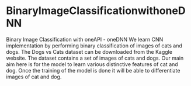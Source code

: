 # BinaryImageClassificationwithoneDNN
Binary Image Classification with oneAPI - oneDNN
We learn CNN implementation by performing binary classification of images of cats and dogs. The Dogs vs Cats dataset can be downloaded from the Kaggle website. The dataset contains a set of images of cats and dogs. Our main aim here is for the model to learn various distinctive features of cat and dog. Once the training of the model is done it will be able to differentiate images of cat and dog.
